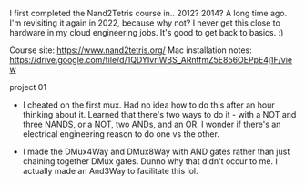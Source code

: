 I first completed the Nand2Tetris course in.. 2012? 2014? A long time ago. I'm revisiting it again in 2022, because why not? I never get this close to hardware in my cloud engineering jobs. It's good to get back to basics. :)

Course site: https://www.nand2tetris.org/
Mac installation notes: https://drive.google.com/file/d/1QDYIvriWBS_ARntfmZ5E856OEPpE4j1F/view

project 01

- I cheated on the first mux. Had no idea how to do this after an hour thinking about it. Learned that there's two ways to do it - with a NOT and three NANDS, or a NOT, two ANDs, and an OR. I wonder if there's an electrical engineering reason to do one vs the other.

- I made the DMux4Way and DMux8Way with AND gates rather than just chaining together DMux gates. Dunno why that didn't occur to me. I actually made an And3Way to facilitate this lol.

